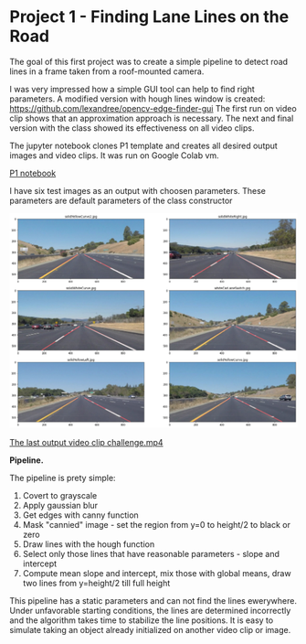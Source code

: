 # Project 1 - Finding Lane Lines on the Road

The goal of this first project was to create a simple pipeline to detect road lines in a frame taken from a roof-mounted camera.

I was very impressed how a simple GUI tool can help to find right parameters.
A modified version with hough lines window is created:
https://github.com/lexandree/opencv-edge-finder-gui
The first run on video clip shows that an approximation approach is necessary. The next and final version with the class showed its effectiveness on all video clips.

The jupyter notebook clones P1 template and creates all desired output images and video clips. It was run on Google Colab vm.

[P1 notebook](https://github.com/lexandree/udacity-autonomous-car/blob/master/project1/P1.ipynb)

I have six test images as an output with choosen parameters. These parameters are default parameters of the class constructor

![six test images](https://github.com/lexandree/udacity-autonomous-car/blob/master/project1/test_images_output/pict.png)

[The last output video clip challenge.mp4](https://github.com/lexandree/udacity-autonomous-car/blob/master/project1/test_videos_output/challenge_out.mp4)

**Pipeline.** 

The pipeline is prety simple:
  1. Covert to grayscale
  2. Apply gaussian blur
  3. Get edges with canny function
  4. Mask "cannied" image - set  the region from y=0 to height/2 to black or zero
  5. Draw lines with the hough function
  6. Select only those lines that have reasonable parameters - slope and intercept
  7. Compute mean slope and intercept, mix those with global means, draw two lines from y=height/2 till full height
        
This pipeline has a static parameters and can not find the lines ewerywhere. Under unfavorable starting conditions, the lines are determined incorrectly and the algorithm takes time to stabilize the line positions. It is easy to simulate taking an object already initialized on another video clip or image.
